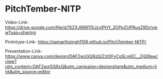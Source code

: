 # PitchTember-NITP
Video-Link- https://drive.google.com/file/d/15ZXJ96R115JzylPHY_3OPpZUPRuoZ9Dr/view?usp=sharing


Prototype-Link- https://samarthsingh1108.github.io/PitchTember-NITP/


Presentation-Link- https://www.canva.com/design/DAF2wzGQ9zQ/Zzt0FvCgSLmEC__ZjQl9aw/view?utm_content=DAF2wzGQ9zQ&utm_campaign=designshare&utm_medium=link&utm_source=editor
